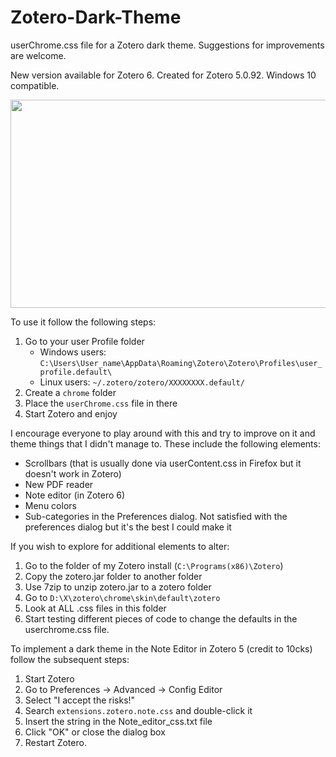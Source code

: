 # Zotero-Dark-Theme
userChrome.css file for a Zotero dark theme. Suggestions for improvements are welcome.

New version available for Zotero 6.
Created for Zotero 5.0.92. Windows 10 compatible.

<p align="center">
<img src="https://github.com/Rosmaninho/Zotero-Dark-Theme/blob/main/zotero_refined_2.png"  width="600" height="333" />
</p>

To use it follow the following steps:

1. Go to your user Profile folder 
   * Windows users: `C:\Users\User_name\AppData\Roaming\Zotero\Zotero\Profiles\user_profile.default\`
   * Linux users: `~/.zotero/zotero/XXXXXXXX.default/`
2. Create a `chrome` folder
3. Place the `userChrome.css` file in there
4. Start Zotero and enjoy


I  encourage everyone to play around with this and try to improve on it and theme things that I didn't manage to. These include the following elements:

* Scrollbars (that is usually done via userContent.css in Firefox but it doesn't work in Zotero)
* New PDF reader
* Note editor (in Zotero 6)
* Menu colors
* Sub-categories in the Preferences dialog. Not satisfied with the preferences dialog but it's the best I could make it


If you wish to explore for additional elements to alter:
1. Go to the folder of my Zotero install (`C:\Programs(x86)\Zotero`) 
2. Copy the zotero.jar folder to another folder
3. Use 7zip to unzip zotero.jar to a zotero folder 
4. Go to `D:\X\zotero\chrome\skin\default\zotero` 
5. Look at ALL .css files in this folder
6. Start testing different pieces of code to change the defaults in the userchrome.css file.

To implement a dark theme in the Note Editor in Zotero 5 (credit to 10cks) follow the subsequent steps:

1. Start Zotero
2. Go to Preferences -> Advanced -> Config Editor
3. Select "I accept the risks!"
4. Search `extensions.zotero.note.css` and double-click it
5. Insert the string in the Note_editor_css.txt file
6. Click "OK" or close the dialog box
7. Restart Zotero.
 
